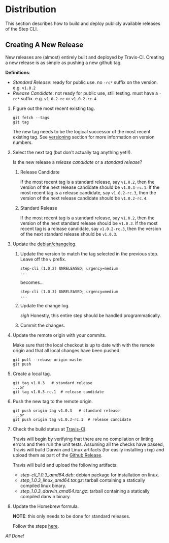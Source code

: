 # Distribution

This section describes how to build and deploy publicly available releases of
the Step CLI.

## Creating A New Release

New releases are (almost) entirely built and deployed by Travis-CI. Creating a new
release is as simple as pushing a new github tag.

**Definitions**:

* *Standard Release*: ready for public use. no `-rc*` suffix on the version.
e.g. `v1.0.2`
* *Release Candidate*: not ready for public use, still testing. must have a
`-rc*` suffix. e.g. `v1.0.2-rc` or `v1.0.2-rc.4`


1. Figure out the most recent existing tag.

    ```
    git fetch --tags
    git tag
    ```

    The new tag needs to be the logical successor of the most recent existing tag.
    See [versioning](./README.md#versioning) section for more information on version numbers.

2. Select the next tag (but don't actually tag anything yet!!).

    Is the new release a *release candidate* or a *standard release*?

    1. Release Candidate

        If the most recent tag is a standard release, say `v1.0.2`, then the version
        of the next release candidate should be `v1.0.3-rc.1`. If the most recent tag
        is a release candidate, say `v1.0.2-rc.3`, then the version of the next
        release candidate should be `v1.0.2-rc.4`.

    2. Standard Release

        If the most recent tag is a standard release, say `v1.0.2`, then the version
        of the next standard release should be `v1.0.3`. If the most recent tag
        is a release candidate, say `v1.0.2-rc.3`, then the version of the next
        standard release should be `v1.0.3`.

3. Update the [debian/changelog](./debian/changelog).

    1. Update the version to match the tag selected in the previous step. Leave
    off the `v` prefix.

        ```
        step-cli (1.0.2) UNRELEASED; urgency=medium
        ...
        ```

        becomes...

        ```
        step-cli (1.0.3) UNRELEASED; urgency=medium
        ...
        ```

    2. Update the change log.

        *sigh* Honestly, this entire step should be handled programmatically.

    3. Commit the changes.

3. Update the remote origin with your commits.

    Make sure that the local checkout is up to date with
    with the remote origin and that all local changes have been pushed.

    ```
    git pull --rebase origin master
    git push
    ```

4. Create a local tag.

    ```
    git tag v1.0.3   # standard release
    ...or
    git tag v1.0.3-rc.1  # release candidate
    ```

5. Push the new tag to the remote origin.

    ```
    git push origin tag v1.0.3   # standard release
    ...or
    git push origin tag v1.0.3-rc.1  # release candidate
    ```

6. Check the build status at
[Travis-CI](https://travis-ci.com/smallstep/cli/builds/).

    Travis will begin by verifying that there are no compilation or linting errors
    and then run the unit tests. Assuming all the checks have passed, Travis will
    build Darwin and Linux artifacts (for easily installing `step`) and upload them
    as part of the [Github Release](https://github.com/smallstep/cli/releases).

    Travis will build and upload the following artifacts:

    * *step-cli_1.0.3_amd64.deb*: debian package for installation on linux.
    * *step_1.0.3_linux_amd64.tar.gz*: tarball containing a statically compiled linux binary.
    * *step_1.0.3_darwin_amd64.tar.gz*: tarball containing a statically compiled darwin binary.

7. Update the Homebrew formula.

    **NOTE**: this only needs to be done for standard releases.

    Follow the steps [here](https://github.com/smallstep/homebrew-smallstep#how-to-update-the-formula).

*All Done!*
